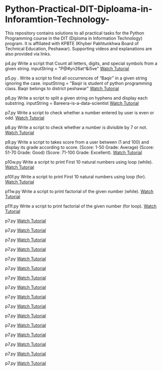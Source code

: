 # Python-Practical-DIT-Diploama-in-Inforamtion-Technology-
This repository contains solutions to all practical tasks for the Python Programming course in the DIT (Diploma in Information Technology) program. It is affiliated with KPBTE (Khyber Pakhtunkhwa Board of Technical Education, Peshawar). Supporting videos and explanations are also provided via links.

p4.py	Write a script that Count all letters, digits, and special symbols from a given string. inputString = "P@#yn26at^&i5ve"
[Watch Tutorial](https://youtu.be/tQgQFq4L6TA)


p5.py .	Write a script to find all occurrences of “Baqir” in a given string ignoring the case. inputString = "Baqir is student of python programming class. Baqir belongs to district peshawar"
[Watch Tutorial](https://youtu.be/rhViMu9kuPo)

p6.py Write a script to split a given string on hyphens and display each substring. inputString = Bareera-is-a-data-scientist
[Watch Tutorial](https://youtu.be/glHBT-M5NVU)

p7.py Write a script to check whether a number entered by user is even or odd.
[Watch Tutorial](https://youtu.be/UlAlNYh8Spc)

p8.py Write a script to check whether a number is divisible by 7 or not.
[Watch Tutorial](https://youtu.be/T02Uyc1Zux4)

p9.py Write a script to takes score from a user between (1 and 100) and display its grade according to score. (Score: 1-50 Grade: Average) (Score: 51-70 Grade: Good) (Score: 71-100 Grade: Excellent).
[Watch Tutorial](https://youtu.be/A7F6HOuQRJE)


p10w.py Write a script to print First 10 natural numbers using loop (while).
[Watch Tutorial](https://youtu.be/AnUaPY3ezVk)


p10f.py Write a script to print First 10 natural numbers using loop (for).
[Watch Tutorial](https://youtu.be/9y40h7I8lvU)

p11w.py Write a script to print factorial of the given number (while).
[Watch Tutorial](https://youtu.be/YfbWW_pNUw8)

p11f.py Write a script to print factorial of the given number (for loop).
[Watch Tutorial](https://youtu.be/9y40h7I8lvU)

p7.py 
[Watch Tutorial]()

p7.py 
[Watch Tutorial]()

p7.py 
[Watch Tutorial]()

p7.py 
[Watch Tutorial]()

p7.py 
[Watch Tutorial]()

p7.py 
[Watch Tutorial]()

p7.py 
[Watch Tutorial]()

p7.py 
[Watch Tutorial]()

p7.py 
[Watch Tutorial]()

p7.py 
[Watch Tutorial]()

p7.py 
[Watch Tutorial]()

p7.py 
[Watch Tutorial]()

p7.py 
[Watch Tutorial]()

p7.py 
[Watch Tutorial]()

p7.py 
[Watch Tutorial]()

p7.py 
[Watch Tutorial]()





